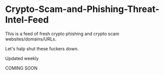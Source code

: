 # Crypto-Scam-and-Phishing-Threat-Intel-Feed
This is a feed of fresh crypto phishing and crypto scam websites/domains/URLs.

Let's halp shut these fuckers down.

Updated weekly

COMING SOON
